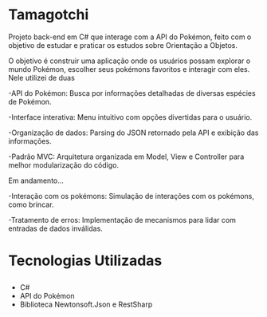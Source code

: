 # Tamagotchi

Projeto back-end em C# que interage com a API do Pokémon, feito com o objetivo de estudar e praticar os estudos sobre Orientação a Objetos.

O objetivo é construir uma aplicação onde os usuários possam explorar o mundo Pokémon, escolher seus pokémons favoritos e interagir com eles.
Nele utilizei de duas 

-API do Pokémon: Busca por informações detalhadas de diversas espécies de Pokémon.

-Interface interativa: Menu intuitivo com opções divertidas para o usuário.

-Organização de dados: Parsing do JSON retornado pela API e exibição das informações.

-Padrão MVC: Arquitetura organizada em Model, View e Controller para melhor modularização do código.

Em andamento...

-Interação com os pokémons: Simulação de interações com os pokémons, como brincar.

-Tratamento de erros: Implementação de mecanismos para lidar com entradas de dados inválidas.

<h3 style="font-size: 2em;">Tecnologias Utilizadas</h3>

* C#
* API do Pokémon
* Biblioteca Newtonsoft.Json e RestSharp







